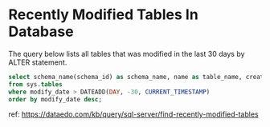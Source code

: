 # Recently Modified Tables In Database

The query below lists all tables that was modified in the last 30 days by ALTER statement.

``` sql
select schema_name(schema_id) as schema_name, name as table_name, create_date, modify_date
from sys.tables
where modify_date > DATEADD(DAY, -30, CURRENT_TIMESTAMP)
order by modify_date desc;
```

ref: https://dataedo.com/kb/query/sql-server/find-recently-modified-tables